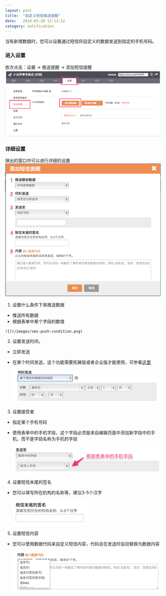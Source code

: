 ```yaml
---
layout: post
title:  "自定义短信推送提醒"
date:   2014-03-20 12:12:12
category: notification
---
```


当有新增数据时，您可以设置通过短信将自定义的数据发送到指定的手机号码。

### 进入设置

依次点击：设置 -> 推送提醒 -> 添加短信提醒
![](/images/sms-push-add-btn.png)

### 详细设置
弹出的窗口中可以进行详细的设置
![](/images/sms-push-setting.png)

1. 设置什么条件下来推送数据
  *  推送所有数据
  *  根据表单中某个字段的数值
  
    ![](/images/sms-push-condition.png)

2. 设置发送时间，
  * 立即发送
  * 在某个时间发送，这个功能需要拓展版或者企业版才能使用，可参看[这里](scheduler.html)

    ![](/images/sms-push-when.png)

3. 设置接受者
  * 指定某个手机号码
  * 使用表单中的手机字段，这个字段必须是来自编辑页面中添加新字段中的手机，而不是字段名称为手机的字段

    ![](/images/sms-push-who.png)

4. 设置短信末尾的签名
  * 您可以填写所在机构的名称等，建议3-5个汉字

    ![](/images/sms-push-signature.png)

5. 设置短信内容
  * 您可以使用数据代码来自定义短信内容，代码会在发送时自动替换为数据内容

    ![](/images/sms-push-what.png)
